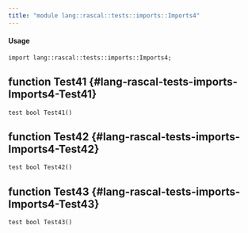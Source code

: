 ```yaml
---
title: "module lang::rascal::tests::imports::Imports4"
---
```


#### Usage

`import lang::rascal::tests::imports::Imports4;`


## function Test41 {#lang-rascal-tests-imports-Imports4-Test41}

```rascal
test bool Test41()

```

## function Test42 {#lang-rascal-tests-imports-Imports4-Test42}

```rascal
test bool Test42()

```

## function Test43 {#lang-rascal-tests-imports-Imports4-Test43}

```rascal
test bool Test43()

```

